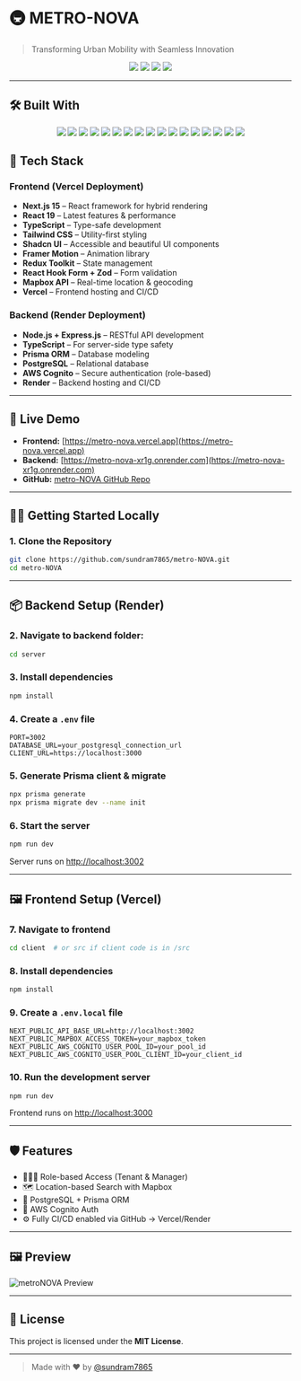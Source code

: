 # 🚇 METRO-NOVA

> Transforming Urban Mobility with Seamless Innovation

<p align="center">
  <img src="https://img.shields.io/github/last-commit/sundram7865/metro-NOVA?style=flat-square" />
  <img src="https://img.shields.io/github/languages/top/sundram7865/metro-NOVA?style=flat-square" />
  <img src="https://img.shields.io/github/repo-size/sundram7865/metro-NOVA?style=flat-square" />
  <img src="https://img.shields.io/github/license/sundram7865/metro-NOVA?style=flat-square" />
</p>

---

## 🛠️ Built With

<p align="center">
  <img src="https://img.shields.io/badge/Next.js-black?style=for-the-badge&logo=nextdotjs" />
  <img src="https://img.shields.io/badge/React-20232A?style=for-the-badge&logo=react&logoColor=61DAFB" />
  <img src="https://img.shields.io/badge/TypeScript-blue?style=for-the-badge&logo=typescript" />
  <img src="https://img.shields.io/badge/Tailwind_CSS-38B2AC?style=for-the-badge&logo=tailwind-css&logoColor=white" />
  <img src="https://img.shields.io/badge/Shadcn_UI-purple?style=for-the-badge" />
  <img src="https://img.shields.io/badge/Framer_Motion-0055FF?style=for-the-badge" />
  <img src="https://img.shields.io/badge/Redux_Toolkit-593D88?style=for-the-badge&logo=redux" />
  <img src="https://img.shields.io/badge/React_Hook_Form-FF69B4?style=for-the-badge&logo=reacthookform&logoColor=white" />
  <img src="https://img.shields.io/badge/Zod-purple?style=for-the-badge&logo=zod&logoColor=white" />
  <img src="https://img.shields.io/badge/Mapbox-black?style=for-the-badge&logo=mapbox&logoColor=white" />
  <img src="https://img.shields.io/badge/Node.js-339933?style=for-the-badge&logo=node.js&logoColor=white" />
  <img src="https://img.shields.io/badge/Express.js-000000?style=for-the-badge&logo=express&logoColor=white" />
  <img src="https://img.shields.io/badge/Prisma-2D3748?style=for-the-badge&logo=prisma&logoColor=white" />
  <img src="https://img.shields.io/badge/PostgreSQL-4169E1?style=for-the-badge&logo=postgresql&logoColor=white" />
  <img src="https://img.shields.io/badge/AWS_Cognito-FF9900?style=for-the-badge&logo=amazonaws&logoColor=white" />
  <img src="https://img.shields.io/badge/Vercel-black?style=for-the-badge&logo=vercel&logoColor=white" />
  <img src="https://img.shields.io/badge/Render-46E3B7?style=for-the-badge&logo=render&logoColor=white" />
</p>


## 🔧 Tech Stack

### Frontend (Vercel Deployment)

* **Next.js 15** – React framework for hybrid rendering
* **React 19** – Latest features & performance
* **TypeScript** – Type-safe development
* **Tailwind CSS** – Utility-first styling
* **Shadcn UI** – Accessible and beautiful UI components
* **Framer Motion** – Animation library
* **Redux Toolkit** – State management
* **React Hook Form + Zod** – Form validation
* **Mapbox API** – Real-time location & geocoding
* **Vercel** – Frontend hosting and CI/CD

### Backend (Render Deployment)

* **Node.js + Express.js** – RESTful API development
* **TypeScript** – For server-side type safety
* **Prisma ORM** – Database modeling
* **PostgreSQL** – Relational database
* **AWS Cognito** – Secure authentication (role-based)
* **Render** – Backend hosting and CI/CD

---

## 🚀 Live Demo

* **Frontend:** [https://metro-nova.vercel.app](https://metro-nova.vercel.app)
* **Backend:** [https://metro-nova-xr1g.onrender.com](https://metro-nova-xr1g.onrender.com)
* **GitHub:** [metro-NOVA GitHub Repo](https://github.com/sundram7865/metro-NOVA)

---

## 🧑‍💻 Getting Started Locally

### 1. Clone the Repository

```bash
git clone https://github.com/sundram7865/metro-NOVA.git
cd metro-NOVA
```

---

## 📦 Backend Setup (Render)

### 2. Navigate to backend folder:

```bash
cd server
```

### 3. Install dependencies

```bash
npm install
```

### 4. Create a `.env` file

```env
PORT=3002
DATABASE_URL=your_postgresql_connection_url
CLIENT_URL=https://localhost:3000
```

### 5. Generate Prisma client & migrate

```bash
npx prisma generate
npx prisma migrate dev --name init
```

### 6. Start the server

```bash
npm run dev
```

Server runs on [http://localhost:3002](http://localhost:3002)

---

## 🖼️ Frontend Setup (Vercel)

### 7. Navigate to frontend

```bash
cd client  # or src if client code is in /src
```

### 8. Install dependencies

```bash
npm install
```

### 9. Create a `.env.local` file

```env
NEXT_PUBLIC_API_BASE_URL=http://localhost:3002
NEXT_PUBLIC_MAPBOX_ACCESS_TOKEN=your_mapbox_token
NEXT_PUBLIC_AWS_COGNITO_USER_POOL_ID=your_pool_id
NEXT_PUBLIC_AWS_COGNITO_USER_POOL_CLIENT_ID=your_client_id
```

### 10. Run the development server

```bash
npm run dev
```

Frontend runs on [http://localhost:3000](http://localhost:3000)

---

## 🛡️ Features

* 🧑‍🤝‍🧑 Role-based Access (Tenant & Manager)
* 🗺️ Location-based Search with Mapbox
* 💾 PostgreSQL + Prisma ORM
* 🔐 AWS Cognito Auth
* ⚙️ Fully CI/CD enabled via GitHub → Vercel/Render

---

## 🖼️ Preview

![metroNOVA Preview](./client/public/banner-splash)

---

## 📄 License

This project is licensed under the **MIT License**.

---

> Made with ❤️ by [@sundram7865](https://github.com/sundram7865)
